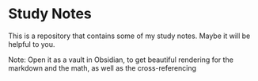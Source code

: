 # Study Notes
This is a repository that contains some of my study notes.
Maybe it will be helpful to you.


Note: Open it as a vault in Obsidian, to get beautiful rendering for the markdown and the math, as well as the cross-referencing
